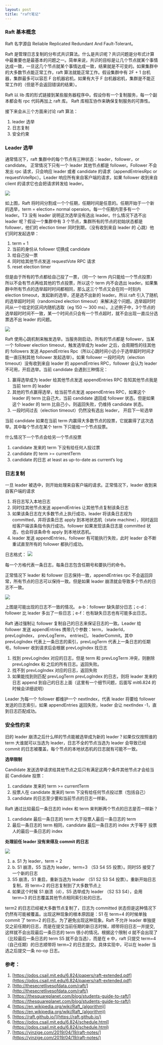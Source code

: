 ```yaml
---
layout: post
title: "raft笔记"
---
```


### Raft 基本概念

Raft 名字源自 Reliable Replicated Redundant And Fault-Tolerant。

Raft 是管理日志复制的分布式共识算法。什么是共识呢？共识问题是分布式计算中最重要也是最基本的问题之一。简单来说，共识的目标是让几个节点就某个事情达成一致，一旦这几个节点就某个事情达成一致，结果就是不可变的。如果集群中的大多数节点能正常工作，raft 算法就能正常工作。假设集群中有 2F + 1 台机器，集群最多可以容忍 F 台机器宕机，如果有大于 F 台机器宕机，集群是不能正常工作的（但是不会返回错误的结果）。

Raft 以 lib 库的形式链接到某些服务器程序中。假设你有一个复制服务，每一个副本都会有 rpc 代码再加上 raft 库。 Raft 库相互协作来确保复制服务的可靠性。

接下来会从三个方面来讨论 raft 算法：

1. leader 选举
2. 日志复制
3. 安全约束

### Leader 选举

通常情况下，raft 集群中的每个节点有三种状态：leader，follower，or candidate。
正常情况下只有一个 leader 其他节点都是 follower。Follower 不会发出 rpc 请求，只会响应 leader 或者 candidate 的请求（appendEntriesRpc  or requestVoteRpc）。Leader 响应所有来自客户端的请求，如果 follower 收到来自 client 的请求它也会把请求转发给 leader。

<img src="/images/figure5.png">

如上图，Raft 将时间分割成一个个任期，任期时间是任意的。任期开始于一个新的选举，term =  election+ normal operaion。每一个任期内至多有一个 leader。T3 没有 leader 说明这次选举没有选出 leader。什么情况下选不出 leader 呢？假设一个集群中有 3 个节点，集群所有的节点的初始状态都是 follower，他们的 election timer 同时到期，（没有收到来自 leader 的 心跳）他们同时发起选举：

1. term + 1
2. 当前的身份从 follower 切换成 candidate
3. 给自己投一票
4. 同时给其他节点发送 requestVote RPC 请求
5. reset election timer

但是由于所有的节点都给自己投了一票，（同一个 term 内只能给一个节点投票）所以不会有节点再给其他的节点投票，所以这个 term 内不会选出 leader。如果集群中所有节点的选举超时时间都相同，那么这三个节点又会在同一时刻内 election timeout，发起新的选举，还是选不出新的 leader。所以 raft 引入了随机的选举超时时间（randomized election timeout）来解决这个问题。选举超时时间从一个给定的区间内随机选取（eg 150 ～ 300 ms）。上述例子中，3个节点的选举超时时间不一致，某一个时间点只会有一个节点超时，就不会出现一直瓜分选票选不出 leader 的问题。

<img src="/images/figure4.png">

Raft 使用心跳机制来触发选举。当服务刚启动，所有的节点都是 follower，当某一个 follower election timeout，触发选举成为 leader 之后，会周期性的往其他的 followers 发送 AppendEntries Rpc（所以心跳时间小远小于选举超时时间才能一直压制其他 follower 发起选举）。如果 follower 一段时间内（election timeout）没有收到来自 leader 的 appendEntries RPC，follower 会认为 leader 不可用，开启选举。当前 candidate 会遇到三种情况：

1. 赢得选举成为 leader 给其他节点发送 appendEntries RPC 告知其他节点我是当前 term 的 leader
2. 其他的节点赢得选举，给当前节点发送 appendEntries RPC，如果这个 leader 的 term 比自己大，当前 candidate 退回成 follower 状态。但是如果这个 leader 的 term 比自己小，则返回失败，仍维持 candidate 状态。
3. 一段时间过去（election timeout）仍然没有选出 leader， 开启下一轮选举

当前 candidate 如果在当前 term 内赢得大多数节点的投票，它就赢得了这次选举。其中每个节点在某个 term 下只能给一个节点投票。


什么情况下一个节点会给另一个节点投票

1. candidate 发来的 term 下没有给任何人投过票
2. candidate 的 term >= currentTerm
3. candidate 的日志 at least as up-to-date as current‘s log


### 日志复制

一旦 leader 被选中，则开始处理来自客户端的请求。正常情况下，leader 收到来自客户端的请求

1. 将日志写入本地日志
2. 同时往其他节点发送 appendEntries 让其他节点复制该条日志
3. 如果该条日志在大多数节点上执行成功，leader 将该条日志视为 committed，并将该条日志 apply 到本地状态机（state machine），同时返回给客户端该条指令执行成功。follower 如果发现该条日志是 committed 状态，也会将该条命令 apply 到本地状态机。
4. leader 发送 appendEntries，follower 有可能执行失败，此时 leader 会不断重试直至所有的 follower 都执行成功。

日志格式：
<img src="/images/log.png">

每一个方格代表一条日志，每条日志包含任期号和要执行的命令。

正常情况下 leader 和 follower 日志保持一致，appendEntries rpc 不会返回异常，所有节点的日志可以保持一致。但是如果 leader 崩溃就会导致多个节点的日志不一致。

<img src="/images/leader-crash-log.png">

上图是可能出现的日志不一致的情况。	a-b：follower 缺失部分日志；c-d：follower 比 leader 多出了一些日志；e-f：也有缺失日志也有可能多出日志。

Raft 通过强制让 follower 复制自己的日志来保证日志的一致。Leader 给 follower 发送 appendEntries 携带几个参数：term， leaderId， prevLogIndex， prevLogTerm， entries[]， leaderCommit。其中 prevLogIndex 代表上一条日志的索引，prevLogTerm 代表上一条日志的任期号。follower 收到请求后会根据 prevLogIndex 找日志

1. 找到 prevLogIndex 对应的日志，但是 term 和 prevLogTerm 冲突，则删除 prevLogIndex 和 之后的所有日志。返回失败。
2. 找不到 prevLogIndex 对应的日志，返回失败
3. 如果能找到则匹配 prevLogTerm prevLogIndex 的日志，则将 leader 发来的日志 append 到自己的日志上面（这里有一个细节问题，后面写 mit6.824 的时候会详细说明）

Leader 为每一个 follower 都维护一个 nextIndex，代表 leader 将要给 follower 发送的日志索引，如果 appendEntries 返回失败，leader 会让 nextIndex -1，直到日志匹配成功。

### 安全性约束

旧的 leader 崩溃之后什么样的节点能被选举成为新的 leader？如果仅仅按照谁的 term 大谁就可以当选为 leader，日志不全的节点当选为 leader 会导致已经 commit 的日志被覆盖，每个节点的本地状态机的日志就有可能不一致。

**选举限制**

Candidate 发送选举请求给其他节点之后只有满足这两个条件其他节点才会给当前 Candidate 投票：

1. candidate 发来的 term >= currentTerm
2. 投票人在 candidate 发来的 term 下没有给任何节点投过票（包括自己）
3. candidate 的日志至少要和当前节点的日志一样新。

Raft 通过比较最后一条日志的 index 和 term 来判断两个节点的日志是否一样新？

1.  candidate 最后一条日志的 term 大于投票人最后一条日志的 term
2. 最后一条日志的 term 相同，candidate 最后一条日志的 index 大于等于 投票人的最后一条日志的 index

**处理前任 leader 没有来得及 commit 的日志**

<img src="/images/log-replica-bad-case.png">

 1. a. S1 为 leader，term = 2
 2. b. S1 崩溃，S5 当选为 leader，term=3 （S3 S4 S5 投票）。同时S5 接受了一个新的日志 
 3. S5 崩溃，S1 重启，重新当选为 leader （S1 S2 S3 S4 投票）。重新开始日志复制，将 term=2 的日志复制到了大多数节点上
 4. 如果这个时候 S1 崩溃（d），S5 选举成为 leader （S2 S3 S4），会用 term=3 的日志覆盖其他节点相同索引处的日志。

 term2 的日志已经被大多数节点复制了，日志为 committed 状态但是这种情况下仍然有可能被覆盖。出现这种现象的根本原因是：S1 在 term=4 的时候单独 commit 了 term=2 的日志。为了避免出现这种现象。Raft 不允许 leader 单独提交之前任期的日志，而是在提交当前任期的新日志时候，顺带将旧日志一并提交, 这样就不会出现最后一条日志的 term 很小的情况。根据这个限制 d 就不会出现了（比较最后一条日志的 term S5 就不会当选），而是在 e 中，raft 只提交 term=4（自己任期）的日志顺带将 term=2 的日志提交。具体实现中，可以在 leader 当选之后提交一条 no-op 日志。
### 参考：

1. [https://pdos.csail.mit.edu/6.824/papers/raft-extended.pdf](https://pdos.csail.mit.edu/6.824/papers/raft-extended.pdf)
2. [http://thesecretlivesofdata.com/raft/](http://thesecretlivesofdata.com/raft/)
3. [https://thesquareplanet.com/blog/students-guide-to-raft/](https://thesquareplanet.com/blog/students-guide-to-raft/)
4. [https://en.wikipedia.org/wiki/Raft_(algorithm)](https://en.wikipedia.org/wiki/Raft_(algorithm))
5. [https://raft.github.io/](https://raft.github.io/)
6. [https://pdos.csail.mit.edu/6.824/schedule.html](https://pdos.csail.mit.edu/6.824/schedule.html)
7. [https://yinzige.com/2019/04/19/raft-notes/](https://yinzige.com/2019/04/19/raft-notes/)


